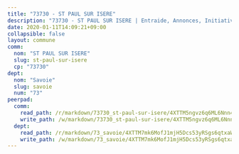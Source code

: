 ```yaml
---
title: "73730 - ST PAUL SUR ISERE"
description: "73730 - ST PAUL SUR ISERE | Entraide, Annonces, Initiatives"
date: 2020-01-11T14:09:21+09:00
collapsible: false
layout: commune
comm:
  nom: "ST PAUL SUR ISERE"
  slug: st-paul-sur-isere
  cp: "73730"
dept:
  nom: "Savoie"
  slug: savoie
  num: "73"
peerpad:
  comm:
    read_path: /r/markdown/73730_st-paul-sur-isere/4XTTM5ngvz6q6ML6Nnn4sKUc3H5iz52cTYe4U9vqG4ct2A7my
    write_path: /w/markdown/73730_st-paul-sur-isere/4XTTM5ngvz6q6ML6Nnn4sKUc3H5iz52cTYe4U9vqG4ct2A7my-K3TgU35ZVdsVyTiaj6ctJVhrBR3U6RDeJhXjjKLR57ZZXsKkwf2qoDGQbncomeF8zCUB9hMmhg4a5ehQLZShHq7c9y8x5YWoWcp2UzW2vK8yY5De1ByBuU78d4fxUmJz7GBFnAZu
  dept:
    read_path: /r/markdown/73_savoie/4XTTM7mk6MofJ1mjH5Dcs53yRSgs6qtxaWYjKD54ttqHGEMur
    write_path: /w/markdown/73_savoie/4XTTM7mk6MofJ1mjH5Dcs53yRSgs6qtxaWYjKD54ttqHGEMur-K3TgTorsK1WLw8S2EgnkoX8tJEgZgam6ANhvqrVqNfiz9fX8kbMKu5AF1rqzXyxMRZgoVPrb5EERe3PeBhqF1SBfP5G1PJnvsDUF2LQSxevobpkDM4djQDebTYoo6Yx53thenJpY
---
```


